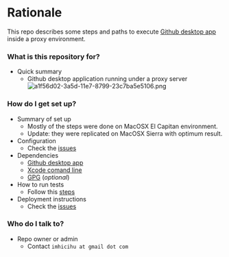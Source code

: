 # Rationale #

This repo describes some steps and paths to execute [Github desktop app](https://desktop.github.com/) inside a proxy environment.


### What is this repository for? ###

* Quick summary
     * Github desktop application running under a proxy server
     ![a1f56d02-3a5d-11e7-8799-23c7ba5e5106.png](https://bitbucket.org/repo/rp8ox5M/images/2788388409-a1f56d02-3a5d-11e7-8799-23c7ba5e5106.png)


### How do I get set up? ###

* Summary of set up
     * Mostly of the steps were done on MacOSX El Capitan environment. 
     * Update: they were replicated on MacOSX Sierra with optimum result.
* Configuration
     * Check the [issues](https://bitbucket.org/imhicihu/setting-up-github-under-proxy/issues) 
* Dependencies
     * [Github desktop app](https://desktop.github.com/)
   	 * [Xcode comand line](https://developer.apple.com/download/more/)
	 * [GPG](https://www.gnupg.org/download/) (_optional_)
* How to run tests
     * Follow this [steps](https://bitbucket.org/imhicihu/setting-up-github-under-proxy/issues/4/workflow-procedure-to-install-github)
* Deployment instructions
     * Check the [issues](https://bitbucket.org/imhicihu/setting-up-github-under-proxy/issues)

### Who do I talk to? ###

* Repo owner or admin
     - Contact `imhicihu at gmail dot com`